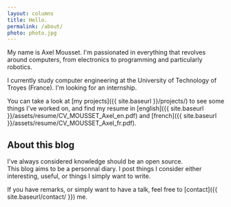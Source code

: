 ```yaml
---
layout: columns
title: Hello.
permalink: /about/
photo: photo.jpg
---
```


My name is Axel Mousset. I'm passionated in everything that revolves around computers, from electronics to programming and particularly robotics.  

I currently study computer engineering at the University of Technology of Troyes (France). I'm looking for an internship.

You can take a look at [my projects]({{ site.baseurl }}/projects/) to see some things I've worked on, and find my resume in [english]({{ site.baseurl }}/assets/resume/CV_MOUSSET_Axel_en.pdf) and [french]({{ site.baseurl }}/assets/resume/CV_MOUSSET_Axel_fr.pdf).

## About this blog
I've always considered knowledge should be an open source.  
This blog aims to be a personnal diary. I post things I consider either interesting, useful, or things I simply want to write.  

If you have remarks, or simply want to have a talk, feel free to [contact]({{ site.baseurl/contact/ }}) me.
